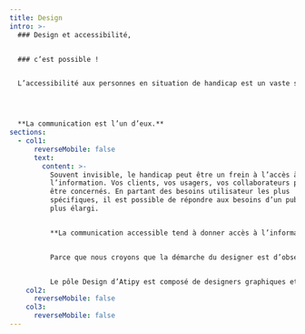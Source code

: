 ```yaml
---
title: Design
intro: >-
  ### Design et accessibilité, 


  ### c’est possible !


  L’accessibilité aux personnes en situation de handicap est un vaste sujet qui concerne tous les domaines du quotidien : mobilité, santé, culture, social, éducation, logement…




  **La communication est l’un d’eux.**
sections:
  - col1:
      reverseMobile: false
      text:
        content: >-
          Souvent invisible, le handicap peut être un frein à l’accès à
          l’information. Vos clients, vos usagers, vos collaborateurs peuvent
          être concernés. En partant des besoins utilisateur les plus
          spécifiques, il est possible de répondre aux besoins d’un public cible
          plus élargi.


          **La communication accessible tend à donner accès à l’information au plus grand nombre.**


          Parce que nous croyons que la démarche du designer est d’observer, d’écouter et de proposer des idées simples et pratiques, nous travaillons en collaboration avec vous et vos utilisateurs, de façon flexible.


          Le pôle Design d’Atipy est composé de designers graphiques et signalétiques, d’UX/UI designers et d’experts de l’accessibilité capables de vous accompagner dans votre projets de communication, d’identité visuelle, de [signalétique](https://atipy.netlify.app/expertises/design/signaletique), de motion design, de [FALC](https://atipy.netlify.app/expertises/design/falc-et-langage-clair)…
    col2:
      reverseMobile: false
    col3:
      reverseMobile: false
---
```

